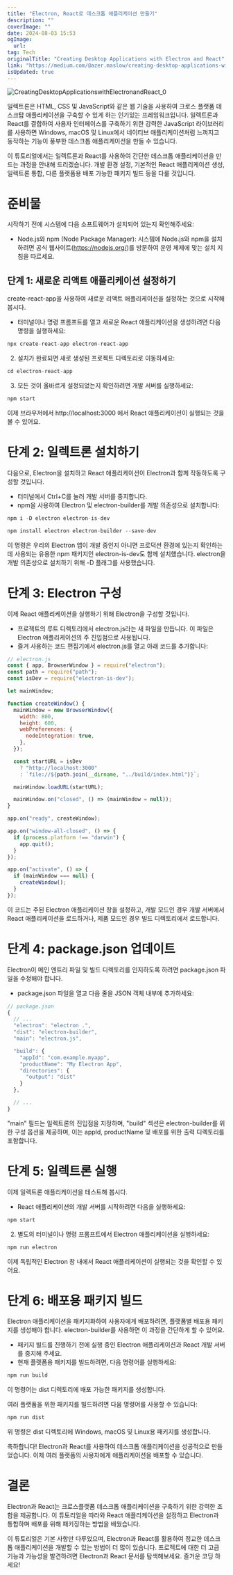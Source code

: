 ```yaml
---
title: "Electron, React로 데스크톱 애플리케이션 만들기"
description: ""
coverImage: ""
date: 2024-08-03 15:53
ogImage: 
  url: 
tag: Tech
originalTitle: "Creating Desktop Applications with Electron and React"
link: "https://medium.com/@azer.maslow/creating-desktop-applications-with-electron-and-react-b7f81f78c9d5"
isUpdated: true
---
```






![CreatingDesktopApplicationswithElectronandReact_0](/assets/img/CreatingDesktopApplicationswithElectronandReact_0.png)

일렉트론은 HTML, CSS 및 JavaScript와 같은 웹 기술을 사용하여 크로스 플랫폼 데스크탑 애플리케이션을 구축할 수 있게 하는 인기있는 프레임워크입니다. 일렉트론과 React를 결합하여 사용자 인터페이스를 구축하기 위한 강력한 JavaScript 라이브러리를 사용하면 Windows, macOS 및 Linux에서 네이티브 애플리케이션처럼 느껴지고 동작하는 기능이 풍부한 데스크톱 애플리케이션을 만들 수 있습니다.

이 튜토리얼에서는 일렉트론과 React를 사용하여 간단한 데스크톱 애플리케이션을 만드는 과정을 안내해 드리겠습니다. 개발 환경 설정, 기본적인 React 애플리케이션 생성, 일렉트론 통합, 다른 플랫폼용 배포 가능한 패키지 빌드 등을 다룰 것입니다.

# 준비물

<div class="content-ad"></div>

시작하기 전에 시스템에 다음 소프트웨어가 설치되어 있는지 확인해주세요:

- Node.js와 npm (Node Package Manager): 시스템에 Node.js와 npm을 설치하려면 공식 웹사이트(https://nodejs.org/)를 방문하여 운영 체제에 맞는 설치 지침을 따르세요.

## 단계 1: 새로운 리액트 애플리케이션 설정하기

create-react-app을 사용하여 새로운 리액트 애플리케이션을 설정하는 것으로 시작해봅시다.

<div class="content-ad"></div>

- 터미널이나 명령 프롬프트를 열고 새로운 React 애플리케이션을 생성하려면 다음 명령을 실행하세요:

```js
npx create-react-app electron-react-app
```

2. 설치가 완료되면 새로 생성된 프로젝트 디렉토리로 이동하세요:

```js
cd electron-react-app
```

<div class="content-ad"></div>

3. 모든 것이 올바르게 설정되었는지 확인하려면 개발 서버를 실행하세요:

```js
npm start
```

이제 브라우저에서 http://localhost:3000 에서 React 애플리케이션이 실행되는 것을 볼 수 있어요.

# 단계 2: 일렉트론 설치하기

<div class="content-ad"></div>

다음으로, Electron을 설치하고 React 애플리케이션이 Electron과 함께 작동하도록 구성할 것입니다.

- 터미널에서 Ctrl+C를 눌러 개발 서버를 중지합니다.
- npm을 사용하여 Electron 및 electron-builder를 개발 의존성으로 설치합니다:

```js
npm i -D electron electron-is-dev

npm install electron electron-builder --save-dev
```

이 명령은 우리의 Electron 앱이 개발 중인지 아니면 프로덕션 환경에 있는지 확인하는 데 사용되는 유용한 npm 패키지인 electron-is-dev도 함께 설치했습니다. electron을 개발 의존성으로 설치하기 위해 -D 플래그를 사용했습니다.

<div class="content-ad"></div>

# 단계 3: Electron 구성

이제 React 애플리케이션을 실행하기 위해 Electron을 구성할 것입니다.

- 프로젝트의 루트 디렉토리에서 electron.js라는 새 파일을 만듭니다. 이 파일은 Electron 애플리케이션의 주 진입점으로 사용됩니다.
- 즐겨 사용하는 코드 편집기에서 electron.js를 열고 아래 코드를 추가합니다:

```js
// electron.js
const { app, BrowserWindow } = require("electron");
const path = require("path");
const isDev = require("electron-is-dev");

let mainWindow;

function createWindow() {
  mainWindow = new BrowserWindow({
    width: 800,
    height: 600,
    webPreferences: {
      nodeIntegration: true,
    },
  });

  const startURL = isDev
    ? "http://localhost:3000"
    : `file://${path.join(__dirname, "../build/index.html")}`;

  mainWindow.loadURL(startURL);

  mainWindow.on("closed", () => (mainWindow = null));
}

app.on("ready", createWindow);

app.on("window-all-closed", () => {
  if (process.platform !== "darwin") {
    app.quit();
  }
});

app.on("activate", () => {
  if (mainWindow === null) {
    createWindow();
  }
});
```

<div class="content-ad"></div>

이 코드는 주된 Electron 애플리케이션 창을 설정하고, 개발 모드인 경우 개발 서버에서 React 애플리케이션을 로드하거나, 제품 모드인 경우 빌드 디렉토리에서 로드합니다.

# 단계 4: package.json 업데이트

Electron이 메인 엔트리 파일 및 빌드 디렉토리를 인지하도록 하려면 package.json 파일을 수정해야 합니다.

- package.json 파일을 열고 다음 줄을 JSON 객체 내부에 추가하세요:

<div class="content-ad"></div>

```js
// package.json
{
  // ...
  "electron": "electron .",
  "dist": "electron-builder",
  "main": "electron.js",

  "build": {
    "appId": "com.example.myapp",
    "productName": "My Electron App",
    "directories": {
      "output": "dist"
    }
  },

  // ...
}
```

"main" 필드는 일렉트론의 진입점을 지정하며, "build" 섹션은 electron-builder를 위한 구성 옵션을 제공하며, 이는 appId, productName 및 배포를 위한 출력 디렉토리를 포함합니다.

# 단계 5: 일렉트론 실행

이제 일렉트론 애플리케이션을 테스트해 봅시다.

<div class="content-ad"></div>

- React 애플리케이션의 개발 서버를 시작하려면 다음을 실행하세요:

```js
npm start
```

2. 별도의 터미널이나 명령 프롬프트에서 Electron 애플리케이션을 실행하세요:

```js
npm run electron
```

<div class="content-ad"></div>

이제 독립적인 Electron 창 내에서 React 애플리케이션이 실행되는 것을 확인할 수 있어요.

# 단계 6: 배포용 패키지 빌드

Electron 애플리케이션을 패키지화하여 사용자에게 배포하려면, 플랫폼별 배포용 패키지를 생성해야 합니다. electron-builder를 사용하면 이 과정을 간단하게 할 수 있어요.

- 패키지 빌드를 진행하기 전에 실행 중인 Electron 애플리케이션과 React 개발 서버를 중지해 주세요.
- 현재 플랫폼용 패키지를 빌드하려면, 다음 명령어를 실행하세요:

<div class="content-ad"></div>

```js
npm run build
```

이 명령어는 dist 디렉토리에 배포 가능한 패키지를 생성합니다.

여러 플랫폼을 위한 패키지를 빌드하려면 다음 명령어를 사용할 수 있습니다:

```js
npm run dist
```

<div class="content-ad"></div>

위 명령은 dist 디렉토리에 Windows, macOS 및 Linux용 패키지를 생성합니다.

축하합니다! Electron과 React를 사용하여 데스크톱 애플리케이션을 성공적으로 만들었습니다. 이제 여러 플랫폼의 사용자에게 애플리케이션을 배포할 수 있습니다.

# 결론

Electron과 React는 크로스플랫폼 데스크톱 애플리케이션을 구축하기 위한 강력한 조합을 제공합니다. 이 튜토리얼을 따라와 React 애플리케이션을 설정하고 Electron과 통합하며 배포를 위해 패키징하는 방법을 배웠습니다.

<div class="content-ad"></div>

이 튜토리얼은 기본 사항만 다루었으며, Electron과 React를 활용하여 정교한 데스크톱 애플리케이션을 개발할 수 있는 방법이 더 많이 있습니다. 프로젝트에 대한 더 고급 기능과 가능성을 발견하려면 Electron과 React 문서를 탐색해보세요. 즐거운 코딩 하세요!
